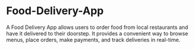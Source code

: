 # Food-Delivery-App
A Food Delivery App allows users to order food from local restaurants and have it delivered to their doorstep. It provides a convenient way to browse menus, place orders, make payments, and track deliveries in real-time.
